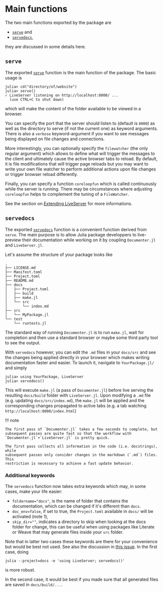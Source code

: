 # Main functions

The two main functions exported by the package are
* [`serve`](@ref) and
* [`servedocs`](@ref),

they are discussed in some details here.

## `serve`

The exported [`serve`](@ref) function is the main function of the package.
The basic usage is

```julia-repl
julia> cd("directory/of/website")
julia> serve()
✓ LiveServer listening on http://localhost:8000/ ...
  (use CTRL+C to shut down)
```

which will make the content of the folder available to be viewed in a browser.

You can specify the port that the server should listen to (default is `8000`) as well as the directory to serve (if not the current one) as keyword arguments.
There is also a `verbose` keyword-argument if you want to see messages being displayed on file changes and
connections.

More interestingly, you can optionally specify the `filewatcher` (the only
regular argument) which allows to define what will trigger the messages to the client and ultimately cause the active browser tabs to reload.
By default, it is file modifications that will trigger page reloads but you may want to write your own file watcher to perform additional actions upon file changes or trigger browser reload differently.

Finally, you can specify a function `coreloopfun` which is called continuously while the server is running.
There may be circumstances where adjusting `coreloopfun` helps to complement the tuning of a `FileWatcher`.

See the section on [Extending LiveServer](@ref) for more informations.

## `servedocs`

The exported [`servedocs`](@ref) function is a convenient function derived from `serve`.
The main purpose is to allow Julia package developpers to live-preview their documentation while working on it by coupling `Documenter.jl` and `LiveServer.jl`.

Let's assume the structure of your package looks like

```
.
├── LICENSE.md
├── Manifest.toml
├── Project.toml
├── README.md
├── docs
│   ├── Project.toml
│   ├── build
│   ├── make.jl
│   └── src
│       └── index.md
├── src
│   └── MyPackage.jl
└── test
    └── runtests.jl

```

The standard way of running `Documenter.jl` is to run `make.jl`, wait for completion and then use a standard browser or maybe some third party tool to see the output.

With `servedocs` however, you can edit the `.md` files in your `docs/src` and see the changes being applied directly in your browser which makes writing documentation faster and easier.
To launch it, navigate to `YourPackage.jl/` and simply

```julia-repl
julia> using YourPackage, LiveServer
julia> servedocs()
```

This will execute `make.jl` (a pass of `Documenter.jl`) before live serving the resulting `docs/build` folder with `LiveServer.jl`.
Upon modifying a `.md` file (e.g. updating `docs/src/index.md`), the `make.jl` will be applied and the corresponding changes propagated to active tabs (e.g. a tab watching `http://localhost:8000/index.html`)

!!! note

    The first pass of `Documenter.jl` takes a few seconds to complete, but subsequent passes are quite fast so that the workflow with `Documenter.jl`+`LiveServer.jl` is pretty quick.

    The first pass collects all information in the code (i.e. docstrings), while
    subsequent passes only consider changes in the markdown (`.md`) files. This
    restriction is necessary to achieve a fast update behavior.

### Additional keywords

The `servedocs` function now takes extra keywords which may, in some cases, make your life easier:

* `foldername="docs"`, is the name of folder that contains the documentation, which can be changed if it's different than `docs`.
* `doc_env=false`, if set to true, the `Project.toml` available in `docs/` will be activated (note 1),
* `skip_dir=""`, indicates a directory to skip when looking at the docs folder for change, this can be useful when using packages like Literate or Weave that may generate files inside your `src` folder.

Note that in latter two cases these keywords are there for your convenience but would be best not used. See also the discussion in [this issue](https://github.com/asprionj/LiveServer.jl/issues/85).
In the first case, doing

```
julia --project=docs -e 'using LiveServer; servedocs()'
```

is more robust.

In the second case, it would be best if you made sure  that  all generated files are saved in `docs/build/...`.
